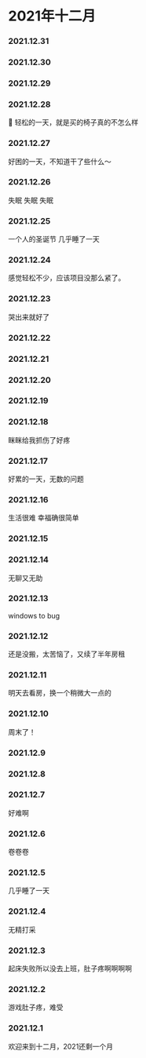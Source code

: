 # 2021年十二月
### 2021.12.31
### 2021.12.30
### 2021.12.29
### 2021.12.28
🤔 轻松的一天，就是买的椅子真的不怎么样
### 2021.12.27
好困的一天，不知道干了些什么～
### 2021.12.26
失眠 失眠 失眠
### 2021.12.25
一个人的圣诞节 几乎睡了一天
### 2021.12.24
感觉轻松不少，应该项目没那么紧了。
### 2021.12.23
哭出来就好了
### 2021.12.22
### 2021.12.21
### 2021.12.20
### 2021.12.19
### 2021.12.18
眯眯给我抓伤了好疼
### 2021.12.17
好累的一天，无数的问题
### 2021.12.16
生活很难 幸福确很简单
### 2021.12.15
### 2021.12.14
无聊又无助
### 2021.12.13
windows to bug 
### 2021.12.12
还是没搬，太苦恼了，又续了半年房租
### 2021.12.11
明天去看房，换一个稍微大一点的
### 2021.12.10
周末了！
### 2021.12.9
### 2021.12.8
### 2021.12.7
好难啊
### 2021.12.6
卷卷卷
### 2021.12.5
几乎睡了一天
### 2021.12.4
无精打采
### 2021.12.3
起床失败所以没去上班，肚子疼啊啊啊啊
### 2021.12.2
游戏肚子疼，难受
### 2021.12.1
欢迎来到十二月，2021还剩一个月
